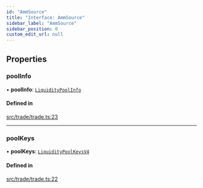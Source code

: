 ```yaml
---
id: "AmmSource"
title: "Interface: AmmSource"
sidebar_label: "AmmSource"
sidebar_position: 0
custom_edit_url: null
---
```


## Properties

### poolInfo

• **poolInfo**: [`LiquidityPoolInfo`](LiquidityPoolInfo.md)

#### Defined in

[src/trade/trade.ts:23](https://github.com/alpha-defi/raydium-sdk/blob/5597113/src/trade/trade.ts#L23)

___

### poolKeys

• **poolKeys**: [`LiquidityPoolKeysV4`](../modules.md#liquiditypoolkeysv4)

#### Defined in

[src/trade/trade.ts:22](https://github.com/alpha-defi/raydium-sdk/blob/5597113/src/trade/trade.ts#L22)
